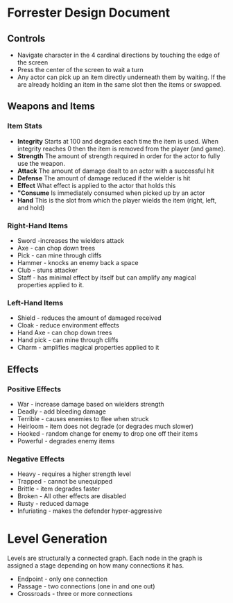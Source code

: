 # Forrester Design Document

## Controls

- Navigate character in the 4 cardinal directions by touching the edge of the screen
- Press the center of the screen to wait a turn
- Any actor can pick up an item directly underneath them by waiting. If the are already holding an item in the same slot then the items or swapped.


## Weapons and Items

### Item Stats

* **Integrity**
Starts at 100 and degrades each time the item is used. When integrity reaches 0 then the item is removed from the player (and game).
* **Strength**
The amount of strength required in order for the actor to fully use the weapon.
* **Attack**
The amount of damage dealt to an actor with a successful hit
* **Defense**
The amount of damage reduced if the wielder is hit
* **Effect**
What effect is applied to the actor that holds this
* **"Consume** 
Is immediately consumed when picked up by an actor
* **Hand**
This is the slot from which the player wields the item (right, left, and hold)


### Right-Hand Items
+ Sword -increases the wielders attack
+ Axe - can chop down trees
+ Pick - can mine through cliffs
+ Hammer - knocks an enemy back a space
+ Club - stuns attacker
+ Staff - has minimal effect by itself but can amplify any magical properties applied to it.

### Left-Hand Items
+ Shield - reduces the amount of damaged received
+ Cloak - reduce environment effects
+ Hand Axe - can chop down trees
+ Hand pick - can mine through cliffs
+ Charm - amplifies magical properties applied to it

## Effects

### Positive Effects
* War - increase damage based on wielders strength
* Deadly - add bleeding damage
* Terrible - causes enemies to flee when struck
* Heirloom - item does not degrade (or degrades much slower)
* Hooked - random change for enemy to drop one off their items
* Powerful - degrades enemy items

### Negative Effects
* Heavy - requires a higher strength level
* Trapped - cannot be unequipped
* Brittle - item degrades faster
* Broken - All other effects are disabled
* Rusty - reduced damage
* Infuriating - makes the defender hyper-aggressive

# Level Generation

Levels are structurally a connected graph. Each node in the graph is assigned a stage depending on how many connections it has.

* Endpoint - only one connection
* Passage - two connections (one in and one out)
* Crossroads - three or more connections




